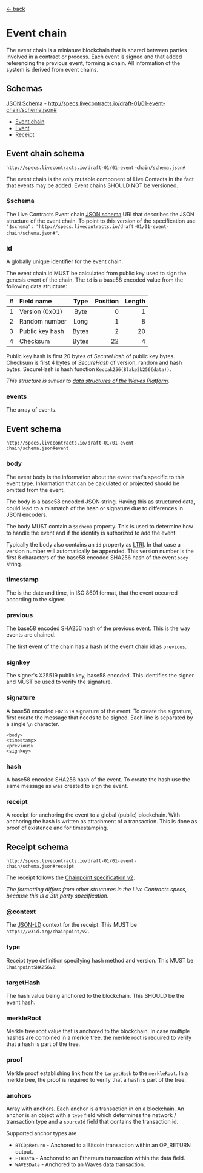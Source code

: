 [← back](../)

# Event chain

The event chain is a miniature blockchain that is shared between parties involved in a contract or process. Each event
is signed and that added referencing the previous event, forming a chain. All information of the system is derived from
event chains.

## Schemas

[JSON Schema](schema.json) - http://specs.livecontracts.io/draft-01/01-event-chain/schema.json#

* [Event chain](#event-chain-schema)
* [Event](#event-schema)
* [Receipt](#receipt-schema)

## Event chain schema

`http://specs.livecontracts.io/draft-01/01-event-chain/schema.json#`

The event chain is the only mutable component of Live Contacts in the fact that events may be added. Event chains
SHOULD NOT be versioned.

### $schema

The Live Contracts Event chain [JSON schema](http://json-schema.org) URI that describes the JSON structure of the event
chain. To point to this version of the specification use
`"$schema": "http://specs.livecontracts.io/draft-01/01-event-chain/schema.json#"`.

### id

A globally unique identifier for the event chain.

The event chain id MUST be calculated from public key used to sign the genesis event of the chain. The `id` is a
base58 encoded value from the following data structure:

| # | Field name | Type | Position | Length |
| ---: | :--- | :---: | ---: | ---: |
| 1 | Version (0x01) | Byte | 0 | 1 |
| 2 | Random number | Long | 1 | 8 |
| 3 | Public key hash | Bytes | 2 | 20 |
| 4 | Checksum | Bytes | 22 | 4 |

Public key hash is first 20 bytes of _SecureHash_ of public key bytes.
Checksum is first 4 bytes of _SecureHash_ of version, random and hash bytes.
SecureHash is hash function `Keccak256(Blake2b256(data))`.

_This structure is similar to
[data structures of the Waves Platform](https://github.com/wavesplatform/Waves/wiki/Data-Structures)._

### events

The array of events.

## Event schema

`http://specs.livecontracts.io/draft-01/01-event-chain/schema.json#event`

### body

The event body is the information about the event that's specific to this event type. Information that can be calculated
or projected should be omitted from the event.

The body is a base58 encoded JSON string. Having this as structured data, could lead to a mismatch of the hash or
signature due to differences in JSON encoders.

The body MUST contain a `$schema` property. This is used to determine how to handle the event and if the identity is
authorized to add the event.

Typically the body also contains an `id` property as [LTRI](../00-ltri/). In that case a version number will
automatically be appended. This version number is the first 8 characters of the base58 encoded SHA256 hash of the
event `body` string.

### timestamp

The is the date and time, in ISO 8601 format, that the event occurred according to the signer.

### previous

The base58 encoded SHA256 hash of the previous event. This is the way events are chained.

The first event of the chain has a hash of the event chain id as `previous`.

### signkey

The signer's X25519 public key, base58 encoded. This identifies the signer and MUST be used to verify the signature.

### signature

A base58 encoded `ED25519` signature of the event. To create the signature, first create the message that needs to be
signed. Each line is separated by a single `\n` character.

```
<body>
<timestamp>
<previous>
<signkey>
```

### hash

A base58 encoded SHA256 hash of the event. To create the hash use the same message as was created to sign the event.

### receipt

A receipt for anchoring the event to a global (public) blockchain. With anchoring the hash is written as attachment of a
transaction. This is done as proof of existence and for timestamping.

## Receipt schema

`http://specs.livecontracts.io/draft-01/01-event-chain/schema.json#receipt`

The receipt follows the [Chainpoint specification v2](https://chainpoint.org/).

_The formatting differs from other structures in the Live Contracts specs, because this is a 3th party specification._

### @context

The [JSON-LD](https://json-ld.org/) context for the receipt. This MUST be `https://w3id.org/chainpoint/v2`.

### type

Receipt type definition specifying hash method and version. This MUST be `ChainpointSHA256v2`.

### targetHash

The hash value being anchored to the blockchain. This SHOULD be the event hash.

### merkleRoot

Merkle tree root value that is anchored to the blockchain. In case multiple hashes are combined in a merkle tree, the
merkle root is required to verify that a hash is part of the tree.

### proof

Merkle proof establishing link from the `targetHash` to the `merkleRoot`. In a merkle tree, the proof is required to
verify that a hash is part of the tree.

### anchors

Array with anchors. Each anchor is a transaction in on a blockchain. An anchor is an object with a `type` field which
determines the network / transaction type and a `sourceId` field that contains the transaction id.

Supported anchor types are

* `BTCOpReturn` - Anchored to a Bitcoin transaction within an OP_RETURN output.
* `ETHData` - Anchored to an Ethereum transaction within the data field.
* `WAVESData` - Anchored to an Waves data transaction.
